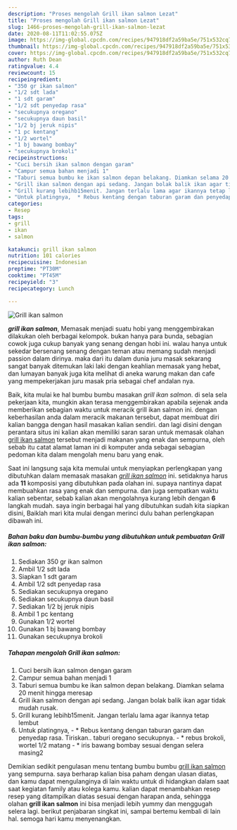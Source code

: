 ```yaml
---
description: "Proses mengolah Grill ikan salmon Lezat"
title: "Proses mengolah Grill ikan salmon Lezat"
slug: 1466-proses-mengolah-grill-ikan-salmon-lezat
date: 2020-08-11T11:02:55.075Z
image: https://img-global.cpcdn.com/recipes/947918df2a59ba5e/751x532cq70/grill-ikan-salmon-foto-resep-utama.jpg
thumbnail: https://img-global.cpcdn.com/recipes/947918df2a59ba5e/751x532cq70/grill-ikan-salmon-foto-resep-utama.jpg
cover: https://img-global.cpcdn.com/recipes/947918df2a59ba5e/751x532cq70/grill-ikan-salmon-foto-resep-utama.jpg
author: Ruth Dean
ratingvalue: 4.4
reviewcount: 15
recipeingredient:
- "350 gr ikan salmon"
- "1/2 sdt lada"
- "1 sdt garam"
- "1/2 sdt penyedap rasa"
- "secukupnya oregano"
- "secukupnya daun basil"
- "1/2 bj jeruk nipis"
- "1 pc kentang"
- "1/2 wortel"
- "1 bj bawang bombay"
- "secukupnya brokoli"
recipeinstructions:
- "Cuci bersih ikan salmon dengan garam"
- "Campur semua bahan menjadi 1"
- "Taburi semua bumbu ke ikan salmon depan belakang. Diamkan selama 20 menit hingga meresap"
- "Grill ikan salmon dengan api sedang. Jangan bolak balik ikan agar tidak mudah rusak."
- "Grill kurang lebihb15menit. Jangan terlalu lama agar ikannya tetap lembut"
- "Untuk platingnya,  * Rebus kentang dengan taburan garam dan penyedap rasa. Tiriskan.. taburi oregano secukupnya. * rebus brokoli, wortel 1/2 matang * iris bawang bombay sesuai dengan selera masing2"
categories:
- Resep
tags:
- grill
- ikan
- salmon

katakunci: grill ikan salmon 
nutrition: 101 calories
recipecuisine: Indonesian
preptime: "PT30M"
cooktime: "PT45M"
recipeyield: "3"
recipecategory: Lunch

---
```



![Grill ikan salmon](https://img-global.cpcdn.com/recipes/947918df2a59ba5e/751x532cq70/grill-ikan-salmon-foto-resep-utama.jpg)

<b><i>grill ikan salmon</i></b>, Memasak menjadi suatu hobi yang menggembirakan dilakukan oleh berbagai kelompok. bukan hanya para bunda, sebagian cowok juga cukup banyak yang senang dengan hobi ini. walau hanya untuk sekedar bersenang senang dengan teman atau memang sudah menjadi passion dalam dirinya. maka dari itu dalam dunia juru masak sekarang sangat banyak ditemukan laki laki dengan keahlian memasak yang hebat, dan lumayan banyak juga kita melihat di aneka warung makan dan cafe yang mempekerjakan juru masak pria sebagai chef andalan nya.

Baik, kita mulai ke hal bumbu bumbu masakan <i>grill ikan salmon</i>. di sela sela pekerjaan kita, mungkin akan terasa menggembirakan apabila sejenak anda memberikan sebagian waktu untuk meracik grill ikan salmon ini. dengan keberhasilan anda dalam meracik makanan tersebut, dapat membuat diri kalian bangga dengan hasil masakan kalian sendiri. dan lagi disini dengan perantara situs ini kalian akan memiliki saran saran untuk memasak olahan <u>grill ikan salmon</u> tersebut menjadi makanan yang enak dan sempurna, oleh sebab itu catat alamat laman ini di komputer anda sebagai sebagian pedoman kita dalam mengolah menu baru yang enak.




Saat ini langsung saja kita memulai untuk menyiapkan perlengkapan yang dibutuhkan dalam memasak masakan <u><i>grill ikan salmon</i></u> ini. setidaknya harus ada <b>11</b> komposisi yang dibutuhkan pada olahan ini. supaya nantinya dapat membuahkan rasa yang enak dan sempurna. dan juga sempatkan waktu kalian sebentar, sebab kalian akan mengolahnya kurang lebih dengan <b>6</b> langkah mudah. saya ingin berbagai hal yang dibutuhkan sudah kita siapkan disini, Baiklah mari kita mulai dengan merinci dulu bahan perlengkapan dibawah ini.

<!--inarticleads1-->

##### Bahan baku dan bumbu-bumbu yang dibutuhkan untuk pembuatan Grill ikan salmon:

1. Sediakan 350 gr ikan salmon
1. Ambil 1/2 sdt lada
1. Siapkan 1 sdt garam
1. Ambil 1/2 sdt penyedap rasa
1. Sediakan secukupnya oregano
1. Sediakan secukupnya daun basil
1. Sediakan 1/2 bj jeruk nipis
1. Ambil 1 pc kentang
1. Gunakan 1/2 wortel
1. Gunakan 1 bj bawang bombay
1. Gunakan secukupnya brokoli




<!--inarticleads2-->

##### Tahapan mengolah Grill ikan salmon:

1. Cuci bersih ikan salmon dengan garam
1. Campur semua bahan menjadi 1
1. Taburi semua bumbu ke ikan salmon depan belakang. Diamkan selama 20 menit hingga meresap
1. Grill ikan salmon dengan api sedang. Jangan bolak balik ikan agar tidak mudah rusak.
1. Grill kurang lebihb15menit. Jangan terlalu lama agar ikannya tetap lembut
1. Untuk platingnya,  - * Rebus kentang dengan taburan garam dan penyedap rasa. Tiriskan.. taburi oregano secukupnya. - * rebus brokoli, wortel 1/2 matang - * iris bawang bombay sesuai dengan selera masing2




Demikian sedikit pengulasan menu tentang bumbu bumbu <u>grill ikan salmon</u> yang sempurna. saya berharap kalian bisa paham dengan ulasan diatas, dan kamu dapat mengulanginya di lain waktu untuk di hidangkan dalam saat saat kegiatan family atau kolega kamu. kalian dapat menambahkan resep resep yang ditampilkan diatas sesuai dengan harapan anda, sehingga olahan <b>grill ikan salmon</b> ini bisa menjadi lebih yummy dan menggugah selera lagi. berikut penjabaran singkat ini, sampai bertemu kembali di lain hal. semoga hari kamu menyenangkan.
